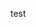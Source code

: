 test
<!--
经过测试，为了一个本就没有任何编程语言的项目，添加某种编程语言，一些类似掘金酱等热度排名的网站会有所收录，此外GitHub也会推荐一些人气较高的某种编程语言项目开发者，这的确项目热度会有所上升，引来更多的关注；类似于渣浪微博的性质，但不过不会像官方自嗨用僵尸自刷 following，这也解释了被关注的莫名奇妙。
-->
<!--
GitHub的关注者人数如今也存在很大的水分，应该来说也不是什么新鲜事了，淘宝、培训机构以及其他的GitHub的刷粉圈子，毕竟有商业的地方，往往很不纯了。看到git群管理所说2-3块一个项目star之类，姑且这事件为真，还不如像神经病一样创几个无聊的小号像是自慰的猴子一样刷低成本的star。

可这样又有什么用呢，除了一群的僵尸，还是死鱼一条，浪费时间；能用几个粉证明会熟练使用git这也太过儿戏了吧...
-->

